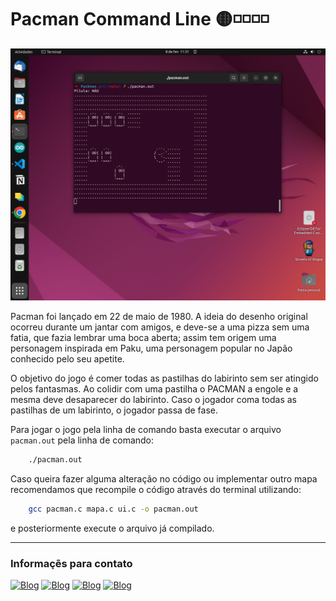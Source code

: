 # Pacman Command Line 🟡◽◽◽◽

![Imagem Jogo Pacman](assets/img/pacman.png)

Pacman foi lançado em 22 de maio de 1980. A ideia do desenho original ocorreu durante um jantar com amigos, e deve-se a uma pizza sem uma fatia, que fazia lembrar uma boca aberta; assim tem origem uma personagem inspirada em Paku, uma personagem popular no Japão conhecido pelo seu apetite.

O objetivo do jogo é comer todas as pastilhas do labirinto sem ser atingido pelos fantasmas. Ao colidir com uma pastilha o PACMAN a engole e a mesma deve desaparecer do labirinto. Caso o jogador coma todas as pastilhas de um labirinto, o jogador passa de fase.

Para jogar o jogo pela linha de comando basta executar o arquivo ```pacman.out``` pela linha de comando:
```sh
    ./pacman.out
```

Caso queira fazer alguma alteração no código ou implementar outro mapa recomendamos que recompile o código através do terminal utilizando:
```sh
    gcc pacman.c mapa.c ui.c -o pacman.out   
```
e posteriormente execute o arquivo já compilado.

<hr>

<h3>Informaçẽs para contato</h3>

[![Blog](https://img.shields.io/badge/Gmail-D14836?style=for-the-badge&logo=gmail&logoColor=white)](https://maresduardo420@gmail.com) [![Blog](https://img.shields.io/badge/WhatsApp-25D366?style=for-the-badge&logo=whatsapp&logoColor=white)](https://api.whatsapp.com/send?phone=5534999739226&text=Ol%C3%A1%2C%20tudo%20bem%3F%3F%20Vim%20do%20GitHub%20e%20gostaria%20de%20falar%20com%20voc%C3%AA) [![Blog](https://img.shields.io/badge/Instagram-E4405F?style=for-the-badge&logo=instagram&logoColor=white)](https://instagram.com/___marcaobr) [![Blog](https://img.shields.io/badge/LinkedIn-0077B5?style=for-the-badge&logo=linkedin&logoColor=white)](https://www.linkedin.com/in/marcosawe/)
